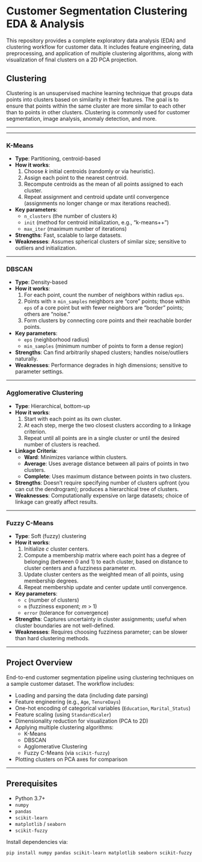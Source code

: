 # Customer Segmentation Clustering EDA & Analysis

This repository provides a complete exploratory data analysis (EDA) and clustering workflow for customer data. It includes feature engineering, data preprocessing, and application of multiple clustering algorithms, along with visualization of final clusters on a 2D PCA projection.

## Clustering
Clustering is an unsupervised machine learning technique that groups data points into clusters based on similarity in their features. The goal is to ensure that points within the same cluster are more similar to each other than to points in other clusters. Clustering is commonly used for customer segmentation, image analysis, anomaly detection, and more.

---
---

### K-Means

- **Type**: Partitioning, centroid-based  
- **How it works**:  
  1. Choose _k_ initial centroids (randomly or via heuristic).  
  2. Assign each point to the nearest centroid.  
  3. Recompute centroids as the mean of all points assigned to each cluster.  
  4. Repeat assignment and centroid update until convergence (assignments no longer change or max iterations reached).  
- **Key parameters**:  
  - `n_clusters` (the number of clusters _k_)  
  - `init` (method for centroid initialization, e.g., “k-means++”)  
  - `max_iter` (maximum number of iterations)  
- **Strengths**: Fast, scalable to large datasets.  
- **Weaknesses**: Assumes spherical clusters of similar size; sensitive to outliers and initialization.

---

### DBSCAN

- **Type**: Density-based  
- **How it works**:  
  1. For each point, count the number of neighbors within radius `eps`.  
  2. Points with ≥ `min_samples` neighbors are “core” points; those within `eps` of a core point but with fewer neighbors are “border” points; others are “noise.”  
  3. Form clusters by connecting core points and their reachable border points.  
- **Key parameters**:  
  - `eps` (neighborhood radius)  
  - `min_samples` (minimum number of points to form a dense region)  
- **Strengths**: Can find arbitrarily shaped clusters; handles noise/outliers naturally.  
- **Weaknesses**: Performance degrades in high dimensions; sensitive to parameter settings.

---

### Agglomerative Clustering

- **Type**: Hierarchical, bottom-up  
- **How it works**:  
  1. Start with each point as its own cluster.  
  2. At each step, merge the two closest clusters according to a linkage criterion.  
  3. Repeat until all points are in a single cluster or until the desired number of clusters is reached.  
- **Linkage Criteria**:  
  - **Ward**: Minimizes variance within clusters.  
  - **Average**: Uses average distance between all pairs of points in two clusters.  
  - **Complete**: Uses maximum distance between points in two clusters.  
- **Strengths**: Doesn’t require specifying number of clusters upfront (you can cut the dendrogram); produces a hierarchical tree of clusters.  
- **Weaknesses**: Computationally expensive on large datasets; choice of linkage can greatly affect results.

---

### Fuzzy C-Means

- **Type**: Soft (fuzzy) clustering  
- **How it works**:  
  1. Initialize _c_ cluster centers.  
  2. Compute a membership matrix where each point has a degree of belonging (between 0 and 1) to each cluster, based on distance to cluster centers and a fuzziness parameter _m_.  
  3. Update cluster centers as the weighted mean of all points, using membership degrees.  
  4. Repeat membership update and center update until convergence.  
- **Key parameters**:  
  - `c` (number of clusters)  
  - `m` (fuzziness exponent; _m_ > 1)  
  - `error` (tolerance for convergence)  
- **Strengths**: Captures uncertainty in cluster assignments; useful when cluster boundaries are not well-defined.  
- **Weaknesses**: Requires choosing fuzziness parameter; can be slower than hard clustering methods.

---

## Project Overview

End-to-end customer segmentation pipeline using clustering techniques on a sample customer dataset. The workflow includes:

- Loading and parsing the data (including date parsing)  
- Feature engineering (e.g., `Age`, `TenureDays`)  
- One-hot encoding of categorical variables (`Education`, `Marital_Status`)  
- Feature scaling (using `StandardScaler`)  
- Dimensionality reduction for visualization (PCA to 2D)  
- Applying multiple clustering algorithms:  
  - K-Means  
  - DBSCAN  
  - Agglomerative Clustering  
  - Fuzzy C-Means (via `scikit-fuzzy`)  
- Plotting clusters on PCA axes for comparison  

---

## Prerequisites

- Python 3.7+  
- `numpy`  
- `pandas`  
- `scikit-learn`  
- `matplotlib` / `seaborn`  
- `scikit-fuzzy`  

Install dependencies via:
```bash
pip install numpy pandas scikit-learn matplotlib seaborn scikit-fuzzy
